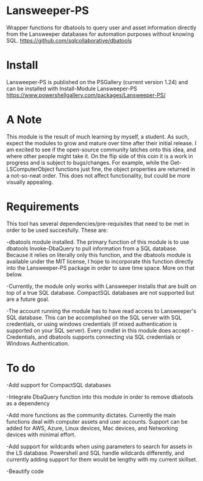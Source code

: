 # Lansweeper-PS
Wrapper functions for dbatools to query user and asset information directly from the Lansweeper databases for automation purposes without knowing SQL.
https://github.com/sqlcollaborative/dbatools

# Install
Lansweeper-PS is published on the PSGallery (current version 1.24) and can be installed with Install-Module Lansweeper-PS
https://www.powershellgallery.com/packages/Lansweeper-PS/

# A Note
This module is the result of much learning by myself, a student. As such, expect the modules to grow and mature over time after their initial release. I am excited to see if the open-source community latches onto this idea, and where other people might take it. On the flip side of this coin it is a work in progress and is subject to bugs/changes. For example, while the Get-LSComputerObject functions just fine, the object properties are returned in a not-so-neat order. This does not affect functionality, but could be more visually appealing.

# Requirements
This tool has several dependencies/pre-requisites that need to be met in order to be used succesfully. These are:

-dbatools module installed. The primary function of this module is to use dbatools Invoke-DbaQuery to pull information from a SQL database. Because it relies on literally only this function, and the dbatools module is available under the MIT license, I hope to incorporate this function directly into the Lansweeper-PS package in order to save time space. More on that below.

-Currently, the module only works with Lansweeper installs that are built on top of a true SQL database. CompactSQL databases are not supported but are a future goal. 

-The account running the module has to have read access to Lansweeper's SQL database. This can be accomplished on the SQL server with SQL credentials, or using windows credentials (if mixed authentication is supported on your SQL server). Every cmdlet in this module does accept -Credentials, and dbatools supports connecting via SQL credentials or Windows Authentication. 

# To do
-Add support for CompactSQL databases

-Integrate DbaQuery function into this module in order to remove dbatools as a dependency

-Add more functions as the community dictates. Currently the main functions deal with computer assets and user accounts. Support can be added for AWS, Azure, Linux devices, Mac devices, and Networking devices with minimal effort.

-Add support for wildcards when using parameters to search for assets in the LS database. Powershell and SQL handle wildcards differently, and currently adding support for them would be lengthy with my current skillset.

-Beautify code
